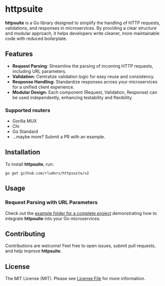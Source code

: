 # httpsuite

**httpsuite** is a Go library designed to simplify the handling of HTTP requests, validations, and responses 
in microservices. By providing a clear structure and modular approach, it helps developers write 
cleaner, more maintainable code with reduced boilerplate.

## Features

- **Request Parsing**: Streamline the parsing of incoming HTTP requests, including URL parameters.
- **Validation:** Centralize validation logic for easy reuse and consistency.
- **Response Handling:** Standardize responses across your microservices for a unified client experience.
- **Modular Design:** Each component (Request, Validation, Response) can be used independently, 
enhancing testability and flexibility.

### Supported routers

- Gorilla MUX
- Chi
- Go Standard
- ...maybe more? Submit a PR with an example.

## Installation

To install **httpsuite**, run:

```
go get github.com/rluders/httpsuite/v2
```

## Usage

### Request Parsing with URL Parameters

Check out the [example folder for a complete project](./examples) demonstrating how to integrate **httpsuite** into 
your Go microservices.

## Contributing

Contributions are welcome! Feel free to open issues, submit pull requests, and help improve **httpsuite**.

## License

The MIT License (MIT). Please see [License File](LICENSE) for more information.